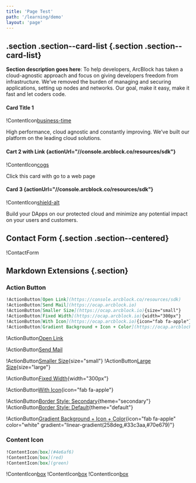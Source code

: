 ```yaml
---
title: 'Page Test'
path: '/learning/demo'
layout: 'page'
---
```


## .section .section--card-list {.section .section--card-list}

**Section description goes here**: To help developers, ArcBlock has taken a cloud-agnostic approach and focus on giving developers freedom from infrastructure. We’ve removed the burden of managing and securing applications, setting up nodes and networks. Our goal, make it easy, make it fast and let coders code.

#### Card Title 1

!ContentIcon[business-time](#4e6af6)

High performance, cloud agnostic and constantly improving. We’ve built our platform on the leading cloud solutions.

#### Cart 2 with Link {actionUrl="//console.arcblock.co/resources/sdk"}

!ContentIcon[cogs](#4e6af6)

Click this card with go to a web page

#### Card 3 {actionUrl="//console.arcblock.co/resources/sdk"}

!ContentIcon[shield-alt](#4e6af6)

Build your DApps on our protected cloud and minimize any potential impact on your users and customers.

## Contact Form {.section .section--centered}

!ContactForm[]()

## Markdown Extensions {.section}

### Action Button

```markdown
!ActionButton[Open Link](https://console.arcblock.co/resources/sdk)
!ActionButton[Send Mail](https://ocap.arcblock.io)
!ActionButton[Smaller Size](https://ocap.arcblock.io){size="small"}
!ActionButton[Fixed Width](https://ocap.arcblock.io){width="300px"}
!ActionButton[With Icon](https://ocap.arcblock.io){icon="fab fa-apple"}
!ActionButton[Gradient Background + Icon + Color](https://ocap.arcblock.io){icon="fab fa-apple" color="white" gradient="linear-gradient(258deg,#33c3aa,#70e679)"}
```

!ActionButton[Open Link](https://console.arcblock.co/resources/sdk)

!ActionButton[Send Mail](https://ocap.arcblock.io)

!ActionButton[Smaller Size](https://ocap.arcblock.io){size="small"}
!ActionButton[Large Size](https://ocap.arcblock.io){size="large"}

!ActionButton[Fixed Width](https://ocap.arcblock.io){width="300px"}

!ActionButton[With Icon](https://ocap.arcblock.io){icon="fab fa-apple"}

!ActionButton[Border Style: Secondary](https://ocap.arcblock.io){theme="secondary"}
!ActionButton[Border Style: Default](https://ocap.arcblock.io){theme="default"}

!ActionButton[Gradient Background + Icon + Color](https://ocap.arcblock.io){icon="fab fa-apple" color="white" gradient="linear-gradient(258deg,#33c3aa,#70e679)"}

### Content Icon

```markdown
!ContentIcon[box](#4e6af6)
!ContentIcon[box](red)
!ContentIcon[box](green)
```

!ContentIcon[box](#4e6af6)
!ContentIcon[box](red)
!ContentIcon[box](green)
